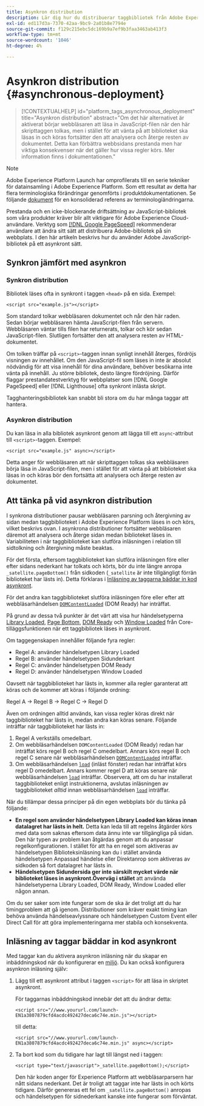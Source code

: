 ```yaml
---
title: Asynkron distribution
description: Lär dig hur du distribuerar taggbibliotek från Adobe Experience Platform asynkront på din webbplats.
exl-id: ed117d3a-7370-42aa-9bc9-2a01b8e7794e
source-git-commit: f129c215ebc5dc169b9a7ef9b3faa3463ab413f3
workflow-type: tm+mt
source-wordcount: '1046'
ht-degree: 4%

---
```


# Asynkron distribution {#asynchronous-deployment}

>[!CONTEXTUALHELP]
>id="platform_tags_asynchronous_deployment"
>title="Asynkron distribution"
>abstract="Om det här alternativet är aktiverat börjar webbläsaren att läsa in JavaScript-filen när den här skripttaggen tolkas, men i stället för att vänta på att biblioteket ska läsas in och köras fortsätter den att analysera och återge resten av dokumentet. Detta kan förbättra webbsidans prestanda men har viktiga konsekvenser när det gäller hur vissa regler körs. Mer information finns i dokumentationen."

>[!NOTE]
>
>Adobe Experience Platform Launch har omprofilerats till en serie tekniker för datainsamling i Adobe Experience Platform. Som ett resultat av detta har flera terminologiska förändringar genomförts i produktdokumentationen. Se följande [dokument](../../term-updates.md) för en konsoliderad referens av terminologiändringarna.

Prestanda och en icke-blockerande driftsättning av JavaScript-bibliotek som våra produkter kräver blir allt viktigare för Adobe Experience Cloud-användare. Verktyg som [[!DNL Google PageSpeed]](https://developers.google.com/speed/pagespeed/insights/) rekommenderar användare att ändra sitt sätt att distribuera Adobe-bibliotek på sin webbplats. I den här artikeln beskrivs hur du använder Adobe JavaScript-bibliotek på ett asynkront sätt.

## Synkron jämfört med asynkron

### Synkron distribution

Bibliotek läses ofta in synkront i taggen `<head>` på en sida. Exempel:

```markup
<script src="example.js"></script>
```

Som standard tolkar webbläsaren dokumentet och når den här raden. Sedan börjar webbläsaren hämta JavaScript-filen från servern. Webbläsaren väntar tills filen har returnerats, tolkar och kör sedan JavaScript-filen. Slutligen fortsätter den att analysera resten av HTML-dokumentet.

Om tolken träffar på `<script>`-taggen innan synligt innehåll återges, fördröjs visningen av innehållet. Om den JavaScript-fil som läses in inte är absolut nödvändig för att visa innehåll för dina användare, behöver besökarna inte vänta på innehåll. Ju större bibliotek, desto längre fördröjning.  Därför flaggar prestandatestverktyg för webbplatser som [!DNL Google PageSpeed] eller [!DNL Lighthouse] ofta synkront inlästa skript.

Tagghanteringsbibliotek kan snabbt bli stora om du har många taggar att hantera.

### Asynkron distribution

Du kan läsa in alla bibliotek asynkront genom att lägga till ett `async`-attribut till `<script>`-taggen. Exempel:

```markup
<script src="example.js" async></script>
```

Detta anger för webbläsaren att när skripttaggen tolkas ska webbläsaren börja läsa in JavaScript-filen, men i stället för att vänta på att biblioteket ska läsas in och köras bör den fortsätta att analysera och återge resten av dokumentet.

## Att tänka på vid asynkron distribution

I synkrona distributioner pausar webbläsaren parsning och återgivning av sidan medan taggbiblioteket i Adobe Experience Platform läses in och körs, vilket beskrivs ovan. I asynkrona distributioner fortsätter webbläsaren däremot att analysera och återge sidan medan biblioteket läses in. Variabiliteten i när taggbiblioteket kan slutföra inläsningen i relation till sidtolkning och återgivning måste beaktas.

För det första, eftersom taggbiblioteket kan slutföra inläsningen före eller efter sidans nederkant har tolkats och körts, bör du inte längre anropa `_satellite.pageBottom()` från sidkoden (`_satellite` är inte tillgängligt förrän biblioteket har lästs in). Detta förklaras i [Inläsning av taggarna bäddar in kod asynkront](#loading-the-tags-embed-code-asynchronously).

För det andra kan taggbiblioteket slutföra inläsningen före eller efter att webbläsarhändelsen [`DOMContentLoaded`](https://developer.mozilla.org/en-US/docs/Web/Events/DOMContentLoaded) (DOM Ready) har inträffat.

På grund av dessa två punkter är det värt att visa hur händelsetyperna [Library Loaded](../../extensions/client/core/overview.md#library-loaded-page-top), [Page Bottom](../../extensions/client/core/overview.md#page-bottom), [DOM Ready](../../extensions/client/core/overview.md#page-bottom) och [Window Loaded](../../extensions/client/core/overview.md#window-loaded) från Core-tilläggsfunktionen när ett taggbibliotek läses in asynkront.

Om taggegenskapen innehåller följande fyra regler:

* Regel A: använder händelsetypen Library Loaded
* Regel B: använder händelsetypen Sidunderkant
* Regel C: använder händelsetypen DOM Ready
* Regel D: använder händelsetypen Window Loaded

Oavsett när taggbiblioteket har lästs in, kommer alla regler garanterat att köras och de kommer att köras i följande ordning:

Regel A → Regel B → Regel C → Regel D

Även om ordningen alltid används, kan vissa regler köras direkt när taggbiblioteket har lästs in, medan andra kan köras senare. Följande inträffar när taggbiblioteket har lästs in:

1. Regel A verkställs omedelbart.
1. Om webbläsarhändelsen `DOMContentLoaded` (DOM Ready) redan har inträffat körs regel B och regel C omedelbart. Annars körs regel B och regel C senare när webbläsarhändelsen [`DOMContentLoaded`](https://developer.mozilla.org/en-US/docs/Web/Events/DOMContentLoaded) inträffar.
1. Om webbläsarhändelsen [`load`](https://developer.mozilla.org/en-US/docs/Web/Events/load) (inläst fönster) redan har inträffat körs regel D omedelbart. Annars kommer regel D att köras senare när webbläsarhändelsen [`load`](https://developer.mozilla.org/en-US/docs/Web/Events/load) inträffar. Observera, att om du har installerat taggbiblioteket enligt instruktionerna, avslutas inläsningen av taggbiblioteket *alltid* innan webbläsarhändelsen [`load`](https://developer.mozilla.org/en-US/docs/Web/Events/load) inträffar.

När du tillämpar dessa principer på din egen webbplats bör du tänka på följande:

* **En regel som använder händelsetypen Library Loaded kan köras innan datalagret har lästs in helt.** Detta kan leda till att regelns åtgärder körs med data som saknas eftersom data ännu inte var tillgängliga på sidan. Den här typen av problem kan åtgärdas genom att du anpassar regelkonfigurationen. I stället för att ha en regel som aktiveras av händelsetypen Biblioteksinläsning kan du i stället använda händelsetypen Anpassad händelse eller Direktanrop som aktiveras av sidkoden så fort datalagret har lästs in.
* **Händelsetypen Sidundersida ger inte särskilt mycket värde när biblioteket läses in asynkront.Överväg i stället** att använda händelsetyperna Library Loaded, DOM Ready, Window Loaded eller någon annan.

Om du ser saker som inte fungerar som de ska är det troligt att du har timingproblem att gå igenom. Distributioner som kräver exakt timing kan behöva använda händelseavlyssnare och händelsetypen Custom Event eller Direct Call för att göra implementeringarna mer stabila och konsekventa.

## Inläsning av taggar bäddar in kod asynkront

Med taggar kan du aktivera asynkron inläsning när du skapar en inbäddningskod när du konfigurerar en [miljö](../publishing/environments.md). Du kan också konfigurera asynkron inläsning själv:

1. Lägg till ett asynkront attribut i taggen `<script>` för att läsa in skriptet asynkront.

   För taggarnas inbäddningskod innebär det att du ändrar detta:

   ```markup
   <script src="//www.yoururl.com/launch-EN1a3807879cfd4acdc492427deca6c74e.min.js"></script>
   ```

   till detta:

   ```markup
   <script src="//www.yoururl.com/launch-EN1a3807879cfd4acdc492427deca6c74e.min.js" async></script>
   ```

1. Ta bort kod som du tidigare har lagt till längst ned i taggen:

   ```markup
   <script type="text/javascript">_satellite.pageBottom();</script>
   ```

   Den här koden anger för Experience Platform att webbläsarparsern har nått sidans nederkant. Det är troligt att taggar inte har lästs in och körts tidigare. Därför genereras ett fel om `_satellite.pageBottom()` anropas och händelsetypen för sidnederkant kanske inte fungerar som förväntat.
